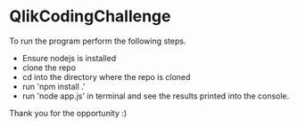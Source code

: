 # QlikCodingChallenge
To run the program perform the following steps.

- Ensure nodejs is installed
- clone the repo
- cd into the directory where the repo is cloned
- run 'npm install .'
- run 'node app.js' in terminal and see the results printed into the console.

Thank you for the opportunity :)
